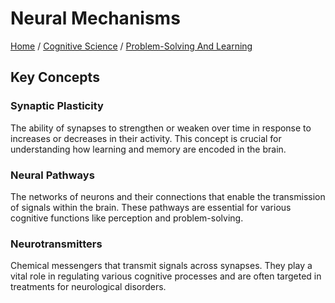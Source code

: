# Neural Mechanisms

[Home](../../../../README.md) / [Cognitive Science](../../../../cognitive_science/README.md) / [Problem-Solving And Learning](../../../cognitive_science/problem-solving_and_learning/README.md)

## Key Concepts

### Synaptic Plasticity

The ability of synapses to strengthen or weaken over time in response to increases or decreases in their activity. This concept is crucial for understanding how learning and memory are encoded in the brain.

### Neural Pathways

The networks of neurons and their connections that enable the transmission of signals within the brain. These pathways are essential for various cognitive functions like perception and problem-solving.

### Neurotransmitters

Chemical messengers that transmit signals across synapses. They play a vital role in regulating various cognitive processes and are often targeted in treatments for neurological disorders.

